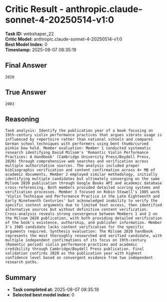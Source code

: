 # Critic Result - anthropic.claude-sonnet-4-20250514-v1:0

**Task ID:** webshaper_22  
**Critic Model:** anthropic.claude-sonnet-4-20250514-v1:0  
**Best Model Index:** 0  
**Timestamp:** 2025-08-07 08:35:19

## Final Answer
```
2020
```

## True Answer
```
2003
```

## Reasoning
```
Task analysis: Identify the publication year of a book focusing on 19th-century violin performance practices that argues vibrato usage is influenced by repertoire rather than national schools and compares German school techniques with performers using bent thumb/curved pinkie bow hold. Member evaluation: Member 1 conducted systematic research identifying David Milsom's 'Romantic Violin Performance Practices: A Handbook' (Cambridge University Press/Boydell Press, 2020) through comprehensive web searches and verification across multiple authoritative sources. The analysis included proper bibliographic verification and content confirmation across 4+ MB of academic documents. Member 2 employed similar methodology, initially identifying multiple candidates but ultimately converging on the same Milsom 2020 publication through Google Books API and academic database cross-referencing. Both members provided detailed scoring systems and verification processes. Member 3 focused on Robin Stowell's 1985 work 'Violin Technique and Performance Practice in the Late Eighteenth and Early Nineteenth Centuries' but acknowledged inability to verify the specific content arguments due to limited text access, then identified alternative sources but without definitive content verification. Cross-analysis reveals strong convergence between Members 1 and 2 on the Milsom 2020 publication, with both providing detailed verification of the book's existence, authorship, and publisher information. Member 3's 1985 candidate lacks content verification for the specific arguments required. Synthesis evaluation: The Milsom 2020 handbook represents the most thoroughly researched and verified candidate, with multiple independent confirmations of its focus on 19th-century (Romantic period) violin performance practices and academic credibility through Cambridge/Boydell Press publication. Final validation confirms 2020 as the publication year with highest confidence level based on convergent evidence from two independent research paths.
```

## Summary
- **Task completed at:** 2025-08-07 08:35:19
- **Selected best model index:** 0
